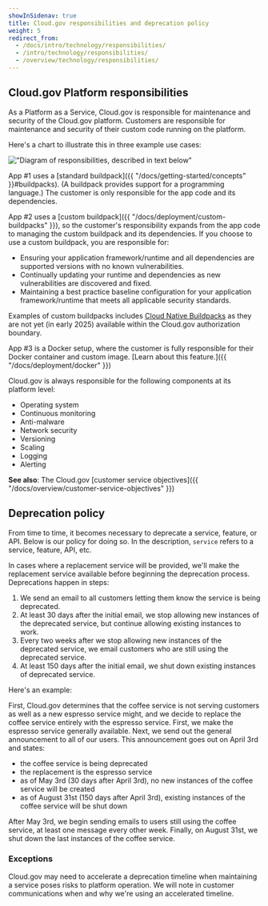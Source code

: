 ```yaml
---
showInSidenav: true
title: Cloud.gov responsibilities and deprecation policy
weight: 5
redirect_from:
  - /docs/intro/technology/responsibilities/
  - /intro/technology/responsibilities/
  - /overview/technology/responsibilities/
---
```


## Cloud.gov Platform responsibilities

As a Platform as a Service, Cloud.gov is responsible for maintenance and security of the Cloud.gov platform. Customers are responsible for maintenance and security of their custom code running on the platform.

Here's a chart to illustrate this in three example use cases:

!["Diagram of responsibilities, described in text below"](/img/content/boundaries.svg)

<!-- Source for this diagram is https://docs.google.com/drawings/d/1UBiOteSPXpA72KE52Kh-j7aYr73zTkzJ_oMuw5F293I/edit -->

App #1 uses a [standard buildpack]({{ "/docs/getting-started/concepts" }}#buildpacks). (A buildpack provides support for a programming language.) The customer is only responsible for the app code and its dependencies.

App #2 uses a [custom buildpack]({{ "/docs/deployment/custom-buildpacks" }}), so the customer's responsibility expands from the app code to managing the custom buildpack and its dependencies. If you choose to use a custom buildpack, you are responsible for:

- Ensuring your application framework/runtime and all dependencies are supported versions with no known vulnerabilities.
- Continually updating your runtime and dependencies as new vulnerabilities are discovered and fixed.
- Maintaining a best practice baseline configuration for your application framework/runtime that meets all applicable security standards.

Examples of custom buildpacks includes [Cloud Native Buildpacks](https://buildpacks.io) as they are not yet (in early 2025) available within the Cloud.gov authorization boundary.

App #3 is a Docker setup, where the customer is fully responsible for their Docker container and custom image. [Learn about this feature.]({{ "/docs/deployment/docker" }})

Cloud.gov is always responsible for the following components at its platform level:

- Operating system
- Continuous monitoring
- Anti-malware
- Network security
- Versioning
- Scaling
- Logging
- Alerting

**See also**: The Cloud.gov [customer service objectives]({{ "/docs/overview/customer-service-objectives" }})

## Deprecation policy

From time to time, it becomes necessary to deprecate a service, feature, or API. Below is our policy for doing so. In the description, `service`
refers to a service, feature, API, etc.

In cases where a replacement service will be provided, we'll make the replacement service available before beginning the deprecation process.
Deprecations happen in steps:

1. We send an email to all customers letting them know the service is being deprecated.
1. At least 30 days after the initial email, we stop allowing new instances of the deprecated service, but continue allowing existing instances to work.
1. Every two weeks after we stop allowing new instances of the deprecated service, we email customers who are still using the deprecated service.
1. At least 150 days after the initial email, we shut down existing instances of deprecated service.

Here's an example:

First, Cloud.gov determines that the coffee service is not serving customers as well as a new espresso service might, and we decide
to replace the coffee service entirely with the espresso service.
First, we make the espresso service generally available. Next, we send out the general announcement to all of our users. This announcement goes out on April 3rd and states:

- the coffee service is being deprecated
- the replacement is the espresso service
- as of May 3rd (30 days after April 3rd), no new instances of the coffee service will be created
- as of August 31st (150 days after April 3rd), existing instances of the coffee service will be shut down

After May 3rd, we begin sending emails to users still using the coffee service, at least one message every other week.
Finally, on August 31st, we shut down the last instances of the coffee service.

### Exceptions

Cloud.gov may need to accelerate a deprecation timeline when maintaining a service poses risks to platform
operation. We will note in customer communications when and why we're using an accelerated timeline.
